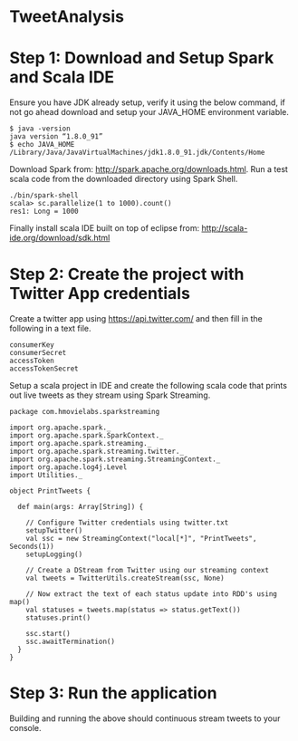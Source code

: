 # TweetAnalysis

# Step 1: Download and Setup Spark and Scala IDE
Ensure you have JDK already setup, verify it using the below command, if not go ahead download and setup your JAVA_HOME environment variable.

```
$ java -version
java version “1.8.0_91”
$ echo JAVA_HOME
/Library/Java/JavaVirtualMachines/jdk1.8.0_91.jdk/Contents/Home
```

Download Spark from: http://spark.apache.org/downloads.html.
Run a test scala code from the downloaded directory using Spark Shell.

```
./bin/spark-shell
scala> sc.parallelize(1 to 1000).count()
res1: Long = 1000
```

Finally install scala IDE built on top of eclipse from: http://scala-ide.org/download/sdk.html

# Step 2: Create the project with Twitter App credentials

Create a twitter app using https://api.twitter.com/ and then fill in the following in a text file.
```
consumerKey 
consumerSecret 
accessToken 
accessTokenSecret
```

Setup a scala project in IDE and create the following scala code that prints out live tweets as they stream using Spark Streaming.

```
package com.hmovielabs.sparkstreaming

import org.apache.spark._
import org.apache.spark.SparkContext._
import org.apache.spark.streaming._
import org.apache.spark.streaming.twitter._
import org.apache.spark.streaming.StreamingContext._
import org.apache.log4j.Level
import Utilities._

object PrintTweets {
 
  def main(args: Array[String]) {

    // Configure Twitter credentials using twitter.txt
    setupTwitter()
    val ssc = new StreamingContext("local[*]", "PrintTweets", Seconds(1))
    setupLogging()

    // Create a DStream from Twitter using our streaming context
    val tweets = TwitterUtils.createStream(ssc, None)
    
    // Now extract the text of each status update into RDD's using map()
    val statuses = tweets.map(status => status.getText())
    statuses.print()
    
    ssc.start()
    ssc.awaitTermination()
  }  
}
```
# Step 3: Run the application
Building and running the above should continuous stream tweets to your console. 
